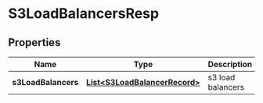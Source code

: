 # S3LoadBalancersResp

## Properties
Name | Type | Description | Notes
------------ | ------------- | ------------- | -------------
**s3LoadBalancers** | [**List&lt;S3LoadBalancerRecord&gt;**](S3LoadBalancerRecord.md) | s3 load balancers | 
